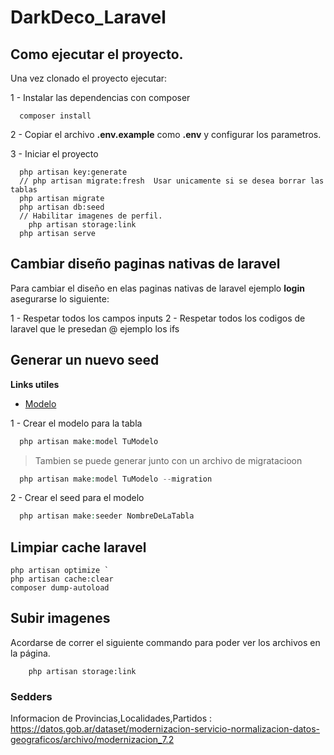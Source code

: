 # DarkDeco_Laravel

## Como ejecutar el proyecto.

Una vez clonado el proyecto ejecutar:

1 - Instalar las dependencias con composer
```
  composer install
```
2 - Copiar el archivo **.env.example**  como **.env** y configurar los parametros.

3 - Iniciar el proyecto
```
  php artisan key:generate
  // php artisan migrate:fresh  Usar unicamente si se desea borrar las tablas
  php artisan migrate
  php artisan db:seed
  // Habilitar imagenes de perfil.
	php artisan storage:link
  php artisan serve

```


## Cambiar diseño paginas nativas de laravel

Para cambiar el diseño en elas paginas nativas de laravel ejemplo **login** asegurarse lo siguiente:

1 - Respetar todos los campos inputs
2 - Respetar todos los codigos de laravel que le presedan @ ejemplo los ifs


## Generar un nuevo seed 

**Links utiles**
- [Modelo](https://laravel.com/docs/5.8/eloquent#eloquent-model-conventions)

1 - Crear el modelo para la tabla
```php
  php artisan make:model TuModelo
```
> Tambien se puede generar junto con un archivo de migratacioon
```php
  php artisan make:model TuModelo --migration
```

2 - Crear el seed para el modelo
```php
  php artisan make:seeder NombreDeLaTabla
```


## Limpiar cache laravel
```
php artisan optimize `
php artisan cache:clear 
composer dump-autoload
```
## Subir imagenes
Acordarse de correr el siguiente commando para poder ver los archivos en la página.
```
  	php artisan storage:link
```


### Sedders
Informacion de Provincias,Localidades,Partidos : https://datos.gob.ar/dataset/modernizacion-servicio-normalizacion-datos-geograficos/archivo/modernizacion_7.2
